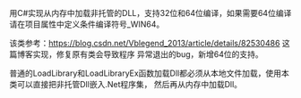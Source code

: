 用C#实现从内存中加载非托管的DLL，支持32位和64位编译，如果需要64位编译请在项目属性中定义条件编译符号_WIN64。

该类参考：https://blog.csdn.net/Vblegend_2013/article/details/82530486 这篇博客实现，修复原有类会导致程序
异常退出的bug，新增64位的支持。

普通的LoadLibrary和LoadLibraryEx函数加载Dll都必须从本地文件加载，使用本类可以直接把非托管Dll嵌入.Net程序集，
然后再从内存中加载Dll。

